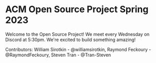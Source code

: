 # ACM Open Source Project Spring 2023

Welcome to the Open Source Project! We meet every Wednesday on Discord at 5:30pm. We're excited to build something amazing!

Contributors:
William Sirotkin - @williamsirotkin, Raymond Feckoury - @RaymondFeckoury, Steven Tran - @Tran-Steven
